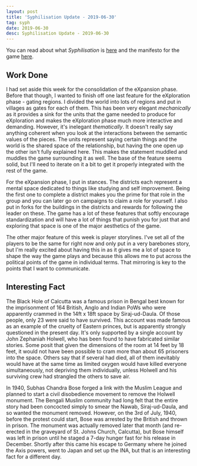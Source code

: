 ```yaml
---
layout: post
title: 'Syphilisation Update - 2019-06-30'
tag: syph
date: 2019-06-30
desc: Syphilisation Update - 2019-06-30
---
```



You can read about what *Syphilisation* is [here](/blog/syph/announce) and the manifesto for the game [here](/blog/syph/manifesto).

## Work Done

I had set aside this week for the consolidation of the eXpansion phase. Before that though, I wanted to finish off one last feature for the eXploration phase - gating regions. I divided the world into lots of regions and put in villages as gates for each of them. This has been very elegant *mechanically* as it provides a sink for the units that the game needed to produce for eXploration and makes the eXploration phase much more interactive and demanding. However, it's inelegant *thematically*. It doesn't really say anything coherent when you look at the interactions between the semantic values of the pieces. The units represent saying certain things and the world is the shared space of the relationship, but having the one open up the other isn't fully explained here. This makes the statement muddled and muddles the game surrounding it as well. The base of the feature seems solid, but I'll need to iterate on it a bit to get it properly integrated with the rest of the game.


For the eXpansion phase, I put in stances. The districts each represent a mental space dedicated to things like studying and self improvement. Being the first one to complete a district makes you the prime for that role in the group and you can later go on campaigns to claim a role for yourself. I also put in forks for the buildings in the districts and rewards for following the leader on these. The game has a lot of these features that softly encourage standardization and will have a lot of things that punish you for just that and exploring that space is one of the major aesthetics of the game.


The other major feature of this week is player storylines. I've set all of the players to be the same for right now and only put in a very barebones story, but I'm really excited about having this in as it gives me a lot of space to shape the way the game plays and because this allows me to put across the political points of the game in individual terms. That mirroring is key to the points that I want to communicate.

## Interesting Fact

The Black Hole of Calcutta was a famous prison in Bengal best known for the imprisonment of 164 British, Anglo and Indian PoWs who were apparently crammed in the 14ft x 18ft space by Siraj-ud-Daula. Of those people, only 23 were said to have survived. This account was made famous as an example of the cruelty of Eastern princes, but is apparently strongly questioned in the present day. It's only supported by a single account by John Zephaniah Holwell, who has been found to have fabricated similar stories. Some posit that given the dimensions of the room at 14 feet by 18 feet, it would not have been possible to cram more than about 65 prisoners into the space. Others say that if several had died, all of them inevitably would have at the same time as limited oxygen would have killed everyone simultaneously, not depriving them individually, unless Holwell and his surviving crew had strangled the others to save air.


In 1940, Subhas Chandra Bose forged a link with the Muslim League and planned to start a civil disobedience movement to remove the Holwell monument. The Bengali Muslim community had long felt that the entire story had been concocted simply to smear the Nawab, Siraj-ud-Daula, and so wanted the monument removed. However, on the 3rd of July, 1940, before the protest could start, Bose was arrested by the British and thrown in prison. The monument was actually removed later that month (and re-erected in the graveyard of St. Johns Church, Calcutta), but Bose himself was left in prison until he staged a 7-day hunger fast for his release in December. Shortly after this came his escape to Germany where he joined the Axis powers, went to Japan and set up the INA, but that is an interesting fact for a different day.

